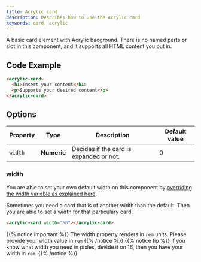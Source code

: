 ```yaml
---
title: Acrylic card
description: Describes how to use the Acrylic card
keywords: card, acrylic
---
```


A basic card element with Acrylic bacground. There is no named parts or slot in this component, and it supports all HTML content you put in.

## Code Example

```html
<acrylic-card>
  <h1>Insert your content</h1>
  <p>Supports your desired content</p>
</acrylic-card>
```

## Options

| Property | Type        | Description                             | Default value |
| -------- | ----------- | --------------------------------------- | ------------- |
| `width`  | **Numeric** | Decides if the card is expanded or not. | 0             |

### width

You are able to set your own default width on this component by [overriding the width variable as explained here](styling).

Sometimes you need a card that is of another width than the default. Then you are able to set a width for that particulary card.

```html
<acrylic-card width="50"></acrylic-card>
```

{{% notice important %}}
The width property renders in `rem` units. Please provide your width value in `rem`
{{% /notice %}}
{{% notice tip %}}
If you know what width you need in pixles, devide it on 16, then you have your width in `rem`.
{{% /notice %}}
